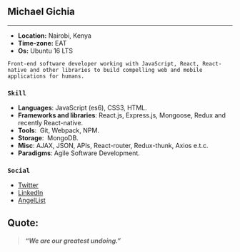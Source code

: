 
## Michael Gichia
___
* **Location:** Nairobi, Kenya
* **Time-zone:** EAT
* **Os:** Ubuntu 16 LTS
```
Front-end software developer working with JavaScript, React, React-native and other libraries to build compelling web and mobile applications for humans.
```

### `Skill`
* **Languages**:​ JavaScript (es6), CSS3, HTML. 
* **Frameworks and libraries**:​ React.js, Express.js, Mongoose, Redux and recently React-native. 
* **Tools**: ​ Git, Webpack, NPM. 
* **Storage**: ​ MongoDB. 
* **Misc**:​ AJAX, JSON, APIs, React-router, Redux-thunk, Axios e.t.c. 
* **Paradigms**:​ Agile Software Development. 


### `Social`
[Twitter]: https://twitter.com/mike_gichia
[Angellist]: https://angel.co/mike_gichia
[LinkedIn]: https://www.linkedin.com/in/michaelgichia/
* [Twitter][Twitter]
* [LinkedIn][LinkedIn]
* [AngelList][Angellist]

## Quote:
> ##### “We are  our greatest undoing.” 



